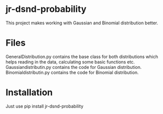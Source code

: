 # jr-dsnd-probability

This project makes working with Gaussian and Binomial distribution better. 

# Files

GeneralDistribution.py contains the base class for both distributions which helps reading in the data, calculating some basic functions etc.
Gaussiandistributin.py contains the code for Gaussian distribution.
Binomialdistributin.py contains the code for Binomial distribution.

# Installation

Just use pip install jr-dsnd-probability